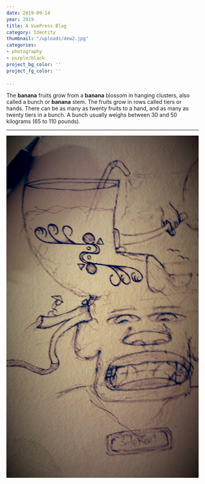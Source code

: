 ```yaml
---
date: 2019-09-14
year: 2019
title: A VuePress Blog
category: Identity
thumbnail: "/uploads/dew2.jpg"
categories:
- photography
- purple/black
project_bg_color: ''
project_fg_color: ''

---
```

The **banana** fruits grow from a **banana** blossom in hanging clusters, also called a bunch or **banana** stem. The fruits grow in rows called tiers or hands. There can be as many as twenty fruits to a hand, and as many as twenty tiers in a bunch. A bunch usually weighs between 30 and 50 kilograms (65 to 110 pounds).

---
![...](/uploads/dew2.jpg)
